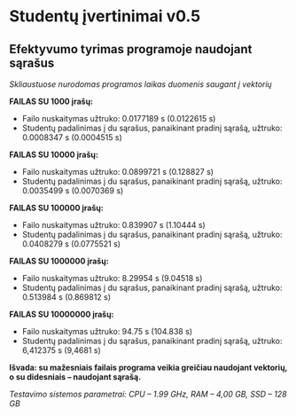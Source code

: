 # Studentų įvertinimai v0.5
## Efektyvumo tyrimas programoje naudojant sąrašus

*Skliaustuose nurodomas programos laikas duomenis saugant į vektorių*

**FAILAS SU 1000 įrašų:**
*	Failo nuskaitymas užtruko: 0.0177189 s (0.0122615 s)
*	Studentų padalinimas į du sąrašus, panaikinant pradinį sąrašą, užtruko: 0.0008347 s (0.0004515 s)

**FAILAS SU 10000 įrašų:**
*	Failo nuskaitymas užtruko: 0.0899721 s (0.128827 s)
*	Studentų padalinimas į du sąrašus, panaikinant pradinį sąrašą, užtruko: 0.0035499 s (0.0070369 s)

**FAILAS SU 100000 įrašų:**
*	Failo nuskaitymas užtruko: 0.839907 s (1.10444 s)
*	Studentų padalinimas į du sąrašus, panaikinant pradinį sąrašą, užtruko: 0.0408279 s (0.0775521 s)

**FAILAS SU 1000000 įrašų:**
*	Failo nuskaitymas užtruko: 8.29954 s (9.04518 s)
*	Studentų padalinimas į du sąrašus, panaikinant pradinį sąrašą, užtruko: 0.513984 s (0.869812 s)

**FAILAS SU 10000000 įrašų:**
*	Failo nuskaitymas užtruko: 94.75 s (104.838 s)
*	Studentų padalinimas į du sąrašus, panaikinant pradinį sąrašą, užtruko: 6,412375 s (9,4681 s)

**Išvada: su mažesniais failais programa veikia greičiau naudojant vektorių, o su didesniais – naudojant sąrašą.**

*Testavimo sistemos parametrai: CPU – 1.99 GHz, RAM – 4,00 GB, SSD – 128 GB*
